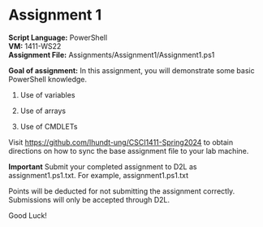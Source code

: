 ﻿# Assignment 1

**Script Language:** PowerShell </br>
**VM:** 1411-WS22</br>
**Assignment File:** Assignments/Assignment1/Assignment1.ps1</br>

**Goal of assignment:** In this assignment, you will demonstrate some basic PowerShell knowledge.

1. Use of variables

2. Use of arrays

3. Use of CMDLETs

Visit https://github.com/lhundt-ung/CSCI1411-Spring2024  to obtain directions on how to sync the base assignment file to your lab machine.

**Important** Submit your completed assignment to D2L as assignment1.ps1.txt. For example, assignment1.ps1.txt

Points will be deducted for not submitting the assignment correctly. Submissions will only be accepted through D2L. 

Good Luck!
